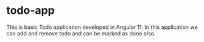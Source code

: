 # todo-app
This is basic Todo application developed in Angular 11. In this application we can add and remove todo and can be marked as done also.
